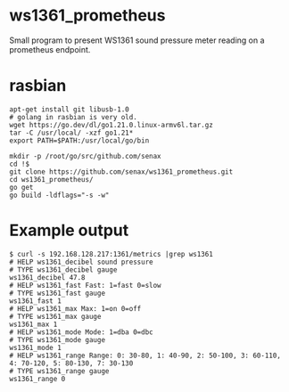 # ws1361_prometheus
Small program to present WS1361 sound pressure meter reading on a prometheus endpoint.

# rasbian
```
apt-get install git libusb-1.0
# golang in rasbian is very old.
wget https://go.dev/dl/go1.21.0.linux-armv6l.tar.gz
tar -C /usr/local/ -xzf go1.21*
export PATH=$PATH:/usr/local/go/bin

mkdir -p /root/go/src/github.com/senax
cd !$
git clone https://github.com/senax/ws1361_prometheus.git
cd ws1361_prometheus/
go get
go build -ldflags="-s -w"
```

# Example output
```
$ curl -s 192.168.128.217:1361/metrics |grep ws1361
# HELP ws1361_decibel sound pressure
# TYPE ws1361_decibel gauge
ws1361_decibel 47.8
# HELP ws1361_fast Fast: 1=fast 0=slow
# TYPE ws1361_fast gauge
ws1361_fast 1
# HELP ws1361_max Max: 1=on 0=off
# TYPE ws1361_max gauge
ws1361_max 1
# HELP ws1361_mode Mode: 1=dba 0=dbc
# TYPE ws1361_mode gauge
ws1361_mode 1
# HELP ws1361_range Range: 0: 30-80, 1: 40-90, 2: 50-100, 3: 60-110, 4: 70-120, 5: 80-130, 7: 30-130
# TYPE ws1361_range gauge
ws1361_range 0
```
